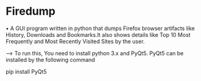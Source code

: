 # Firedump

• A GUI program written in python that dumps Firefox browser artifacts like History, Downloads and Bookmarks.It also shows details like Top 10 Most Frequently and Most Recently Visited Sites by the user.

--> To run this, You need to install python 3.x and PyQt5. PyQt5 can be installed by the following command

pip install PyQt5
